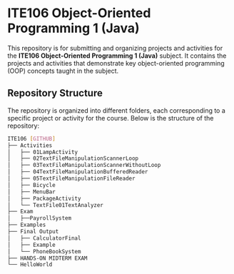 # ITE106 Object-Oriented Programming 1 (Java)

This repository is for submitting and organizing projects and activities for the **ITE106 Object-Oriented Programming 1 (Java)** subject. It contains the projects and activities that demonstrate key object-oriented programming (OOP) concepts taught in the subject.

## Repository Structure

The repository is organized into different folders, each corresponding to a specific project or activity for the course. Below is the structure of the repository:

```bash
ITE106 [GITHUB]
├── Activities
│   ├── 01LampActivity
│   ├── 02TextFileManipulationScannerLoop
│   ├── 03TextFileManipulationScannerWithoutLoop
│   ├── 04TextFileManipulationBufferedReader
│   ├── 05TextFileManipulationFileReader
│   ├── Bicycle
│   ├── MenuBar
│   ├── PackageActivity
│   └── TextFile01TextAnalyzer
├── Exam
│   ├──PayrollSystem
├── Examples
├── Final Output
│   ├── CalculatorFinal
│   ├── Example
│   └── PhoneBookSystem
├── HANDS-ON MIDTERM EXAM
└── HelloWorld

